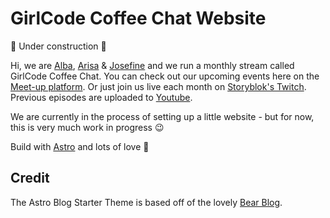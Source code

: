 # GirlCode Coffee Chat Website 
 
 🚧 Under construction 🚧

 Hi, we are [Alba](https://twitter.com/dawntraoz), [Arisa](https://twitter.com/arisa_dev) & [Josefine](https://twitter.com/JsfnSchfr) and we run a monthly stream called GirlCode Coffee Chat. 
 You can check out our upcoming events here on the [Meet-up platform](https://www.meetup.com/girlcodemeetups/). 
 Or just join us live each month on [Storyblok's Twitch](https://www.twitch.tv/storyblok). Previous episodes are uploaded to [Youtube](https://www.youtube.com/playlist?list=PLIpMd31xW20uikh-puAqqlyEJ77l624vo). 

 We are currently in the process of setting up a little website - but for now, this is very much work in progress 😉

 Build with [Astro](https://docs.astro.build) and lots of love 💛

## Credit

The Astro Blog Starter Theme is based off of the lovely [Bear Blog](https://github.com/HermanMartinus/bearblog/).


